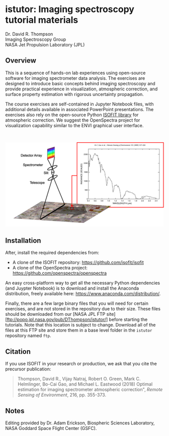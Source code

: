 # istutor: Imaging spectroscopy tutorial materials

Dr. David R. Thompson  
Imaging Spectroscopy Group  
NASA Jet Propulsion Laboratory (JPL)  

## Overview

This is a sequence of hands-on lab experiences using open-source software for imaging spectrometer data analysis. The exercises are designed to introduce basic concepts behind imaging spectroscopy and provide practical experience in visualization, atmospheric correction, and surface property estimation with rigorous uncertainty propagation.  

The course exercises are self-contained in Jupyter Notebook files, with additional details available in associated PowerPoint presentations. The exercises also rely on the open-source Python [ISOFIT library](https://github.com/isofit/isofit) for atmospheric correction. We suggest the OpenSpectra project for visualization capability similar to the ENVI graphical user interface.  

&nbsp;

![image not found](istutor.png)

## Installation

After, install the required dependencies from:  

- A clone of the ISOFIT repository: <https://github.com/isofit/isofit>
- A clone of the OpenSpectra project: <https://github.com/openspectra/openspectra>

An easy cross-platform way to get all the necessary Python dependencies (and Juypter Notebook) is to download and install the Anaconda distribution, freely available here: <https://www.anaconda.com/distribution/>.  

Finally, there are a few large binary files that you will need for certain exercises, and are not stored in the repository due to their size. These files should be downloaded from our [NASA JPL FTP site][ftp://popo.jpl.nasa.gov/pub/DThompson/istutor/] before starting the tutorials. Note that this location is subject to change. Download all of the files at this FTP site and store them in a base level folder in the `istutor` repository named `ftp`.

## Citation

If you use ISOFIT in your research or production, we ask that you cite the precursor publication:

> Thompson, David R., Vijay Natraj, Robert O. Green, Mark C. Helmlinger, Bo-Cai Gao, and Michael L. Eastwood (2018) Optimal estimation for imaging spectrometer atmospheric correction", *Remote Sensing of Environment*, 216, pp. 355-373.

## Notes

Editing provided by Dr. Adam Erickson, Biospheric Sciences Laboratory, NASA Goddard Space Flight Center (GSFC).  
